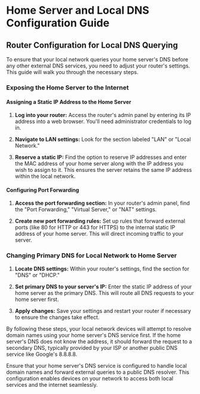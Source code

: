 # Home Server and Local DNS Configuration Guide

## Router Configuration for Local DNS Querying

To ensure that your local network queries your home server's DNS before any other external DNS services, you need to adjust your router's settings. This guide will walk you through the necessary steps.

### Exposing the Home Server to the Internet

#### Assigning a Static IP Address to the Home Server

1. **Log into your router:** Access the router's admin panel by entering its IP address into a web browser. You'll need administrator credentials to log in.
   
2. **Navigate to LAN settings:** Look for the section labeled "LAN" or "Local Network." 

3. **Reserve a static IP:** Find the option to reserve IP addresses and enter the MAC address of your home server along with the IP address you wish to assign to it. This ensures the server retains the same IP address within the local network.

#### Configuring Port Forwarding

1. **Access the port forwarding section:** In your router's admin panel, find the "Port Forwarding," "Virtual Server," or "NAT" settings.

2. **Create new port forwarding rules:** Set up rules that forward external ports (like 80 for HTTP or 443 for HTTPS) to the internal static IP address of your home server. This will direct incoming traffic to your server.

### Changing Primary DNS for Local Network to Home Server

1. **Locate DNS settings:** Within your router's settings, find the section for "DNS" or "DHCP."

2. **Set primary DNS to your server's IP:** Enter the static IP address of your home server as the primary DNS. This will route all DNS requests to your home server first.

3. **Apply changes:** Save your settings and restart your router if necessary to ensure the changes take effect.

By following these steps, your local network devices will attempt to resolve domain names using your home server's DNS service first. If the home server's DNS does not know the address, it should forward the request to a secondary DNS, typically provided by your ISP or another public DNS service like Google's 8.8.8.8.

Ensure that your home server's DNS service is configured to handle local domain names and forward external queries to a public DNS resolver. This configuration enables devices on your network to access both local services and the internet seamlessly.